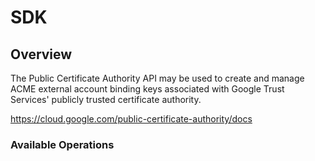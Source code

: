 # SDK

## Overview

The Public Certificate Authority API may be used to create and manage ACME external account binding keys associated with Google Trust Services' publicly trusted certificate authority. 

<https://cloud.google.com/public-certificate-authority/docs>
### Available Operations

